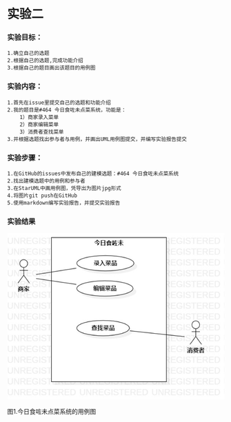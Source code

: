 # 实验二

### 实验目标：
    1.确立自己的选题
    2.根据自己的选题,完成功能介绍
    3.根据自己的题目画出该题目的用例图
    

### 实验内容：
    1.首先在issue里提交自己的选题和功能介绍
    2.我的题目是#464 今日食咗未点菜系统，功能是：
        1）商家录入菜单
        2）商家编辑菜单
        3）消费者查找菜单
	3.并根据选题找出参与者与用例，并画出UML用例图提交，并编写实验报告提交
       
        
        
### 实验步骤：
    1.在GitHub的issues中发布自己的建模选题：#464 今日食咗未点菜系统
    2.找出建模选题中的用例和参与者
    3.在StarUML中画用例图，凭导出为图片jpg形式
    4.将图片git push在GitHub
    5.使用markdown编写实验报告，并提交实验报告


### 实验结果

![用例图](./Lab2_UseCaseDiagram2.jpg)
  
  
  
  
  
  图1.今日食咗未点菜系统的用例图
